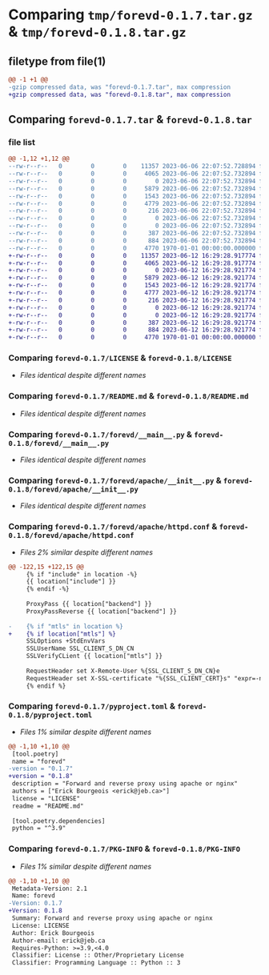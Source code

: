 # Comparing `tmp/forevd-0.1.7.tar.gz` & `tmp/forevd-0.1.8.tar.gz`

## filetype from file(1)

```diff
@@ -1 +1 @@
-gzip compressed data, was "forevd-0.1.7.tar", max compression
+gzip compressed data, was "forevd-0.1.8.tar", max compression
```

## Comparing `forevd-0.1.7.tar` & `forevd-0.1.8.tar`

### file list

```diff
@@ -1,12 +1,12 @@
--rw-r--r--   0        0        0    11357 2023-06-06 22:07:52.728894 forevd-0.1.7/LICENSE
--rw-r--r--   0        0        0     4065 2023-06-06 22:07:52.732894 forevd-0.1.7/README.md
--rw-r--r--   0        0        0        0 2023-06-06 22:07:52.732894 forevd-0.1.7/forevd/__init__.py
--rw-r--r--   0        0        0     5879 2023-06-06 22:07:52.732894 forevd-0.1.7/forevd/__main__.py
--rw-r--r--   0        0        0     1543 2023-06-06 22:07:52.732894 forevd-0.1.7/forevd/apache/__init__.py
--rw-r--r--   0        0        0     4779 2023-06-06 22:07:52.732894 forevd-0.1.7/forevd/apache/httpd.conf
--rw-r--r--   0        0        0      216 2023-06-06 22:07:52.732894 forevd-0.1.7/forevd/app.py
--rw-r--r--   0        0        0        0 2023-06-06 22:07:52.732894 forevd-0.1.7/forevd/resources/__init__.py
--rw-r--r--   0        0        0        0 2023-06-06 22:07:52.732894 forevd-0.1.7/forevd/resources/logging/__init__.py
--rw-r--r--   0        0        0      387 2023-06-06 22:07:52.732894 forevd-0.1.7/forevd/resources/logging/cli.conf
--rw-r--r--   0        0        0      884 2023-06-06 22:07:52.732894 forevd-0.1.7/pyproject.toml
--rw-r--r--   0        0        0     4770 1970-01-01 00:00:00.000000 forevd-0.1.7/PKG-INFO
+-rw-r--r--   0        0        0    11357 2023-06-12 16:29:28.917774 forevd-0.1.8/LICENSE
+-rw-r--r--   0        0        0     4065 2023-06-12 16:29:28.917774 forevd-0.1.8/README.md
+-rw-r--r--   0        0        0        0 2023-06-12 16:29:28.921774 forevd-0.1.8/forevd/__init__.py
+-rw-r--r--   0        0        0     5879 2023-06-12 16:29:28.921774 forevd-0.1.8/forevd/__main__.py
+-rw-r--r--   0        0        0     1543 2023-06-12 16:29:28.921774 forevd-0.1.8/forevd/apache/__init__.py
+-rw-r--r--   0        0        0     4777 2023-06-12 16:29:28.921774 forevd-0.1.8/forevd/apache/httpd.conf
+-rw-r--r--   0        0        0      216 2023-06-12 16:29:28.921774 forevd-0.1.8/forevd/app.py
+-rw-r--r--   0        0        0        0 2023-06-12 16:29:28.921774 forevd-0.1.8/forevd/resources/__init__.py
+-rw-r--r--   0        0        0        0 2023-06-12 16:29:28.921774 forevd-0.1.8/forevd/resources/logging/__init__.py
+-rw-r--r--   0        0        0      387 2023-06-12 16:29:28.921774 forevd-0.1.8/forevd/resources/logging/cli.conf
+-rw-r--r--   0        0        0      884 2023-06-12 16:29:28.921774 forevd-0.1.8/pyproject.toml
+-rw-r--r--   0        0        0     4770 1970-01-01 00:00:00.000000 forevd-0.1.8/PKG-INFO
```

### Comparing `forevd-0.1.7/LICENSE` & `forevd-0.1.8/LICENSE`

 * *Files identical despite different names*

### Comparing `forevd-0.1.7/README.md` & `forevd-0.1.8/README.md`

 * *Files identical despite different names*

### Comparing `forevd-0.1.7/forevd/__main__.py` & `forevd-0.1.8/forevd/__main__.py`

 * *Files identical despite different names*

### Comparing `forevd-0.1.7/forevd/apache/__init__.py` & `forevd-0.1.8/forevd/apache/__init__.py`

 * *Files identical despite different names*

### Comparing `forevd-0.1.7/forevd/apache/httpd.conf` & `forevd-0.1.8/forevd/apache/httpd.conf`

 * *Files 2% similar despite different names*

```diff
@@ -122,15 +122,15 @@
     {% if "include" in location -%}
     {{ location["include"] }}
     {% endif -%}
 
     ProxyPass {{ location["backend"] }}
     ProxyPassReverse {{ location["backend"] }}
 
-    {% if "mtls" in location %}
+    {% if location["mtls"] %}
     SSLOptions +StdEnvVars
     SSLUserName SSL_CLIENT_S_DN_CN
     SSLVerifyCLient {{ location["mtls"] }}
 
     RequestHeader set X-Remote-User %{SSL_CLIENT_S_DN_CN}e
     RequestHeader set X-SSL-certificate "%{SSL_CLIENT_CERT}s" "expr=-n %{SSL_CLIENT_CERT}"
     {% endif %}
```

### Comparing `forevd-0.1.7/pyproject.toml` & `forevd-0.1.8/pyproject.toml`

 * *Files 1% similar despite different names*

```diff
@@ -1,10 +1,10 @@
 [tool.poetry]
 name = "forevd"
-version = "0.1.7"
+version = "0.1.8"
 description = "Forward and reverse proxy using apache or nginx"
 authors = ["Erick Bourgeois <erick@jeb.ca>"]
 license = "LICENSE"
 readme = "README.md"
 
 [tool.poetry.dependencies]
 python = "^3.9"
```

### Comparing `forevd-0.1.7/PKG-INFO` & `forevd-0.1.8/PKG-INFO`

 * *Files 1% similar despite different names*

```diff
@@ -1,10 +1,10 @@
 Metadata-Version: 2.1
 Name: forevd
-Version: 0.1.7
+Version: 0.1.8
 Summary: Forward and reverse proxy using apache or nginx
 License: LICENSE
 Author: Erick Bourgeois
 Author-email: erick@jeb.ca
 Requires-Python: >=3.9,<4.0
 Classifier: License :: Other/Proprietary License
 Classifier: Programming Language :: Python :: 3
```

